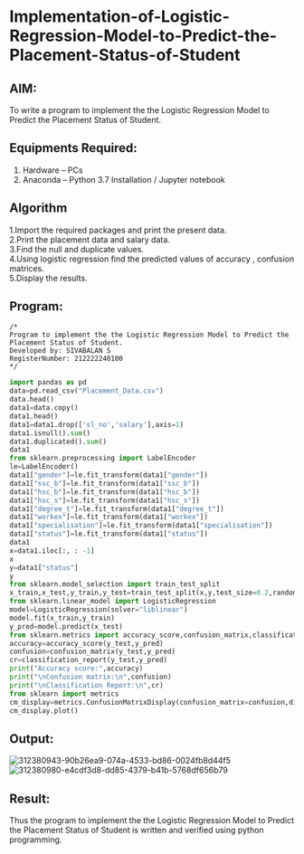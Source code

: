 # Implementation-of-Logistic-Regression-Model-to-Predict-the-Placement-Status-of-Student

## AIM:
To write a program to implement the the Logistic Regression Model to Predict the Placement Status of Student.

## Equipments Required:
1. Hardware – PCs
2. Anaconda – Python 3.7 Installation / Jupyter notebook

## Algorithm
1.Import the required packages and print the present data.    
2.Print the placement data and salary data.  
3.Find the null and duplicate values.     
4.Using logistic regression find the predicted values of accuracy , confusion matrices.    
5.Display the results.    

## Program:
```
/*
Program to implement the the Logistic Regression Model to Predict the Placement Status of Student.
Developed by: SIVABALAN S
RegisterNumber: 212222240100
*/
```
```py
import pandas as pd
data=pd.read_csv("Placement_Data.csv")
data.head()
data1=data.copy()
data1.head()
data1=data1.drop(['sl_no','salary'],axis=1)
data1.isnull().sum()
data1.duplicated().sum()
data1
from sklearn.preprocessing import LabelEncoder
le=LabelEncoder()
data1["gender"]=le.fit_transform(data1["gender"])
data1["ssc_b"]=le.fit_transform(data1["ssc_b"])
data1["hsc_b"]=le.fit_transform(data1["hsc_b"])
data1["hsc_s"]=le.fit_transform(data1["hsc_s"])
data1["degree_t"]=le.fit_transform(data1["degree_t"])
data1["workex"]=le.fit_transform(data1["workex"])
data1["specialisation"]=le.fit_transform(data1["specialisation"])
data1["status"]=le.fit_transform(data1["status"])
data1
x=data1.iloc[:, : -1]
x
y=data1["status"]
y
from sklearn.model_selection import train_test_split
x_train,x_test,y_train,y_test=train_test_split(x,y,test_size=0.2,random_state=0)
from sklearn.linear_model import LogisticRegression
model=LogisticRegression(solver="liblinear")
model.fit(x_train,y_train)
y_pred=model.predict(x_test)
from sklearn.metrics import accuracy_score,confusion_matrix,classification_report
accuracy=accuracy_score(y_test,y_pred)
confusion=confusion_matrix(y_test,y_pred)
cr=classification_report(y_test,y_pred)
print("Accuracy score:",accuracy)
print("\nConfusion matrix:\n",confusion)
print("\nClassification Report:\n",cr)
from sklearn import metrics
cm_display=metrics.ConfusionMatrixDisplay(confusion_matrix=confusion,display_labels=[True,False])
cm_display.plot()
```

## Output:
![312380943-90b26ea9-074a-4533-bd86-0024fb8d44f5](https://github.com/sivabalan28/Implementation-of-Logistic-Regression-Model-to-Predict-the-Placement-Status-of-Student/assets/113497347/2f04a83f-34ee-42cc-b280-22217cafe551)
![312380980-e4cdf3d8-dd85-4379-b41b-5768df656b79](https://github.com/sivabalan28/Implementation-of-Logistic-Regression-Model-to-Predict-the-Placement-Status-of-Student/assets/113497347/416d1605-9205-4cff-895e-821ebde64575)

## Result:
Thus the program to implement the the Logistic Regression Model to Predict the Placement Status of Student is written and verified using python programming.
